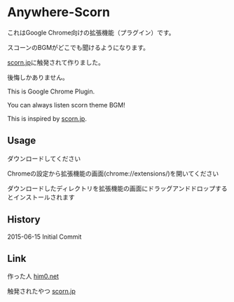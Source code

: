 Anywhere-Scorn
====

これはGoogle Chrome向けの拡張機能（プラグイン）です。

スコーンのBGMがどこでも聞けるようになります。

[scorn.jp](http://scorn.jp)に触発されて作りました。

後悔しかありません。

This is Google Chrome Plugin.

You can always listen scorn theme BGM!

This is inspired by [scorn.jp](http://scorn.jp).

Usage
----
ダウンロードしてください

Chromeの設定から拡張機能の画面(chrome://extensions/)を開いてください

ダウンロードしたディレクトリを拡張機能の画面にドラッグアンドドロップするとインストールされます

History
----
2015-06-15 Initial Commit

Link
----
作った人 [him0.net](http://him0.net)

触発されたやつ [scorn.jp](http://scorn.jp)